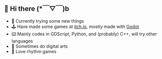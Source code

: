 ## 👋 Hi there (*￣▽￣)b

- 🔭 Currently trying some new things
- 🕹️ Have made some games at [itch.io](https://itch.io), mostly made with [Godot](https://godotengine.org)
- ⌨️ Mainly codes in GDScript, Python, and (probably) C++, will try other languages
- 🎨 Sometimes do digital arts
- 🎵 Love rhythm games

<!--
- 🔨 Currently working on:
  - Som projecc
-->
